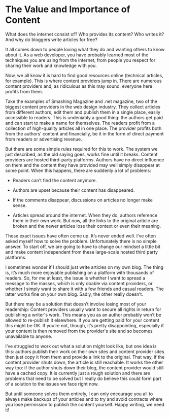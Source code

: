 

# The Value and Importance of Content

What does the internet consist of? Who provides its content? Who writes it? And why do bloggers write articles
for free?

It all comes down to people loving what they do and wanting others to know about it. As a web developer, you
have probably learned most of the techniques you are using from the internet, from people you respect for
sharing their work and knowledge with you.

Now, we all know it is hard to find good resources online (technical articles, for example). This is where
content providers jump in. There are numerous content providers and, as ridiculous as this may sound, everyone
here profits from them.

Take the examples of Smashing Magazine and .net magazine, two of the biggest content providers in the web
design industry. They collect articles from different authors, edit them and publish them in a single place,
easily accessible to readers. This is undeniably a good thing: the authors get paid and can start to make a
name for themselves. The readers profit from a collection of high-quality articles all in one place. The
provider profits both from the authors’ content and financially, be it in the form of direct payment from
readers or advertising revenue. 

But there are some simple rules required for this to work. The system we just described, as the old saying
goes, works fine until it breaks. Content providers are hosted third-party platforms. Authors have no direct
influence on them and the content they have provided may well simply disappear at some point. When this
happens, there are suddenly a lot of problems:

 *  Readers can’t find the content anymore.

 *  Authors are upset because their content has disappeared.

 *  If the comments disappear, discussions on articles no longer make sense.

 *  Articles spread around the internet. When they do, authors reference them in their own work. But now, all
the links to the original article are broken and the newer articles lose their context or even their
meaning.

These exact issues have often come up. It’s never ended well. I’ve often asked myself how to solve the
problem. Unfortunately there is no simple answer. To start off, we are going to have to change our mindset a
little bit and make content independent from these large-scale hosted third party platforms.

I sometimes wonder if I should just write articles on my own blog. The thing is, it’s much more enjoyable
publishing on a platform with thousands of readers. So, for me at least, the issue is whether I want to spread
a message to the masses, which is only doable via content providers, or whether I simply want to share it with
a few friends and casual readers. The latter works fine on your own blog. Sadly, the other really doesn’t.


But there may be a solution that doesn’t involve losing most of your readership: Content providers usually
want to secure all rights in return for publishing a writer's work. This means you as an author probably
won’t be allowed to re-publish it elsewhere. If you are getting paid for your content this might be OK. If
you’re not, though, it’s pretty disappointing, especially if your content is then removed from the
provider's site and so becomes unavailable to anyone.

I’ve struggled to work out what a solution might look like, but one idea is this: authors publish their work
on their own sites and content provider sites then just copy it from them and provide a link to the original.
That way, if the content provider shuts down, the article is still reachable. It works the other way too: if
the author shuts down their blog, the content provider would still have a cached copy. It is currently just a
rough solution and there are problems that need to be solved but I really do believe this could form part of a
solution to the issues we face right now.

But until someone solves them entirely, I can only encourage you all to always make backups of your articles
and to try and avoid contracts where you lose permission to publish the content yourself. Happy writing, we
need it!